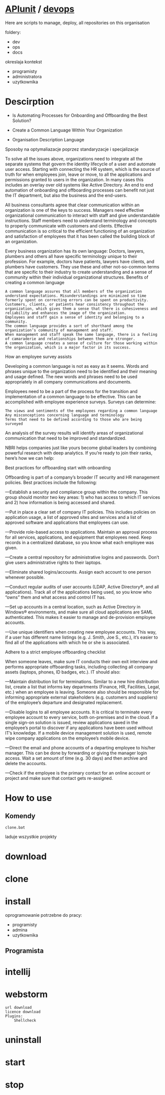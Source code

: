 # [APIunit](https://github.com/apiunit) / [devops](https://github.com/apiunit/devops)

Here are scripts to manage, deploy, all repositories on this organisation

foldery:
+ dev
+ ops
+ docs

okreslaja kontekst
+ programisty
+ administratora
+ uzytkownika

# Descirption
+ Is Automating Processes for Onboarding and Offboarding the Best Solution?

+ Create a Common Language Within Your Organization

+ Organisation Description Language

Sposoby na optymaliazacje poprzez standaryzacje i specjalizacje


To solve all the issues above, organizations need to integrate all the separate systems that govern the identity lifecycle of a user and automate user access. Starting with connecting the HR system, which is the source of truth for when employees join, leave or move, to all the applications and permissions granted to users in the organization. In many cases this includes an overlay over old systems like Active Directory. An end to end automation of onboarding and offboarding processes can benefit not just the IT department, but also the business and the end-users.

All business consultants agree that clear communication within an organization is one of the keys to success. Managers need effective organizational communication to interact with staff and give understandable instructions. Staff members need to understand terminology and concepts to properly communicate with customers and clients. Effective communication is so critical to the efficient functioning of an organization and satisfaction of employees that it has been called the building block of an organization.

Every business organization has its own language: Doctors, lawyers, plumbers and others all have specific terminology unique to their profession. For example, doctors have patients, lawyers have clients, and plumbers have customers. They use these and other not-so-common terms that are specific to their industry to create understanding and a sense of community within their individual organizational structures.
Benefits of creating a common language

    A common language assures that all members of the organization understand expectations. Misunderstandings are minimized so time formerly spent on correcting errors can be spent on productivity.
    Customers, clients, or patients hear consistency throughout the organization, which gives them a sense that there is cohesiveness and reliability and enhances the image of the organization.
    Employees and staff gain a sense of identity and belonging to a community.
    The common language provides a sort of shorthand among the organization’s community of management and staff.
    When management and staff speak the same language, there is a feeling of camaraderie and relationships between them are stronger.
    A common language creates a sense of culture for those working within the organization, which is a major factor in its success.

How an employee survey assists

Developing a common language is not as easy as it seems. Words and phrases unique to the organization need to be identified and their meaning and usage defined. The new words and phrases need to be used appropriately in all company communications and documents.

Employees need to be a part of the process for the transition and implementation of a common language to be effective. This can be accomplished with employee experience surveys. Surveys can determine:

    The views and sentiments of the employees regarding a common language
    Any misconceptions concerning language and terminology
    Terms that need to be defined according to those who are being surveyed

An analysis of the survey results will identify areas of organizational communication that need to be improved and standardized.

NBRI helps companies just like yours become global leaders by combining powerful research with deep analytics. If you’re ready to join their ranks, here’s how we can help:



Best practices for offboarding start with onboarding

Offboarding is part of a company’s broader IT security and HR management policies. Best practices include the following:

—Establish a security and compliance group within the company. This group should monitor two key areas: 1) who has access to which IT services and 2) how information is being accessed and shared.

—Put in place a clear set of company IT policies. This includes policies on application usage, a list of approved sites and services and a list of approved software and applications that employees can use.

—Provide role-based access to applications. Maintain an approval process for all services, applications, and equipment that employees need. Keep records in a centralized database, so you know what each employee was given.

—Create a central repository for administrative logins and passwords. Don’t give users administrative rights to their laptops.

—Eliminate shared logins/accounts. Assign each account to one person whenever possible.

—Conduct regular audits of user accounts (LDAP, Active Directory®, and all applications). Track all of the applications being used, so you know who “owns” them and what access and control IT has.

—Set up accounts in a central location, such as Active Directory in Windows® environments, and make sure all cloud applications are SAML authenticated. This makes it easier to manage and de-provision employee accounts.

—Use unique identifiers when creating new employee accounts. This way, if a user has different name listings (e.g. J. Smith, Joe S., etc.), it’s easier to find all of the applications with which he or she is associated.



Adhere to a strict employee offboarding checklist

When someone leaves, make sure IT conducts their own exit interview and performs appropriate offboarding tasks, including collecting all company assets (laptops, phones, ID badges, etc.). IT should also:

—Maintain distribution list for terminations. Similar to a new hire distribution list, create a list that informs key departments (Finance, HR, Facilities, Legal, etc.) when an employee is leaving. Someone also should be responsible for informing appropriate external stakeholders (e.g. customers and suppliers) of the employee’s departure and designated replacement.

—Disable logins to all employee accounts. It is critical to terminate every employee account to every service, both on-premises and in the cloud. If a single sign-on solution is issued, review applications saved in the employee’s portal to discover if any applications have been used without IT’s knowledge. If a mobile device management solution is used, remote wipe company applications on the employee’s mobile device.

—Direct the email and phone accounts of a departing employee to his/her manager. This can be done by forwarding or giving the manager login access. Wait a set amount of time (e.g. 30 days) and then archive and delete the accounts.

—Check if the employee is the primary contact for an online account or project and make sure that contact gets re-assigned.
# How to use

## Komendy

    clone.bat

laduje wszystkie projekty
    
    
# download


# clone


# install

oprogramowanie potrzebne do pracy:
+ programisty
+ admina
+ uzytkownika

## Programista

# intellij

# webstorm
    url download
    licence download
    Plugins:
        Shellcheck

# uninstall


# start


# stop


